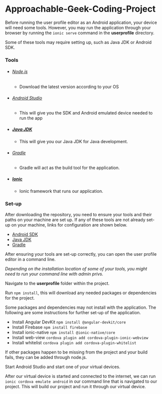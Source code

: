 # Approachable-Geek-Coding-Project

Before running the user profile editor as an Android application, your device will need some tools. However, you may run the application through your browser by running the ```ionic serve``` command in the **userprofile** directory. 

Some of these tools may require setting up, such as Java JDK or Android SDK.

### Tools
* ###### [Node.js](https://nodejs.org/en/)
  * Download the latest version according to your OS
* ###### [Android Studio](https://developer.android.com/studio)
  * This will give you the SDK and Android emulated device needed to run the app
* ##### [Java JDK](https://www.oracle.com/java/technologies/javase/javase-jdk8-downloads.html)
  * This will give you our Java JDK for Java development. 
* ###### [Gradle](https://gradle.org/install/)
  * Gradle will act as the build tool for the application. 
* ##### [Ionic](https://ionicframework.com/docs/intro/cli)
  * Ionic framework that runs our application. 

### Set-up
After downloading the repository, you need to ensure your tools and their paths on your machine are set up. If any of these tools are not already set-up on your machine, links for configuration are shown below. 

* [Android SDK](https://www.dev2qa.com/how-to-set-android-sdk-path-in-windows-and-mac/)
* [Java JDK](https://www.baeldung.com/java-home-on-windows-7-8-10-mac-os-x-linux)
* [Gradle](https://gradle.org/install/)

After ensuring your tools are set-up correctly, you can open the user profile editor in a command line. 

*Depending on the installation location of some of your tools, you might need to run your command line with admin privs.*

Navigate to the **userprofile** folder within the project. 

Run ```npm install```, this will download any needed packages or dependencies for the project. 

Some packages and dependencies may not install with the application. The following are some instructions for further set-up of the application. 

* Install Angular DevKit ```npm install @angular-devkit/core```
* Install Firebase ```npm install firebase```
* Install ionic-native ```npm install @ionic-native/core```
* Install web-view ```cordova plugin add cordova-plugin-ionic-webview```
* Install whitelist ```cordova plugin add cordova-plugin-whitelist```

If other packages happen to be missing from the project and your build fails, they can be added through node.js.

Start Android Studio and start one of your virtual devices. 

After our virtual device is started and connected to the internet, we can run ```ionic cordova emulate android``` in our command line that is navigated to our project. This will build our project and run it through our virtual device. 
